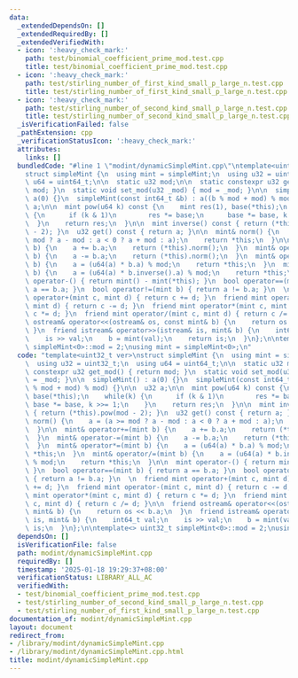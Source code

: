 ```yaml
---
data:
  _extendedDependsOn: []
  _extendedRequiredBy: []
  _extendedVerifiedWith:
  - icon: ':heavy_check_mark:'
    path: test/binomial_coefficient_prime_mod.test.cpp
    title: test/binomial_coefficient_prime_mod.test.cpp
  - icon: ':heavy_check_mark:'
    path: test/stirling_number_of_first_kind_small_p_large_n.test.cpp
    title: test/stirling_number_of_first_kind_small_p_large_n.test.cpp
  - icon: ':heavy_check_mark:'
    path: test/stirling_number_of_second_kind_small_p_large_n.test.cpp
    title: test/stirling_number_of_second_kind_small_p_large_n.test.cpp
  _isVerificationFailed: false
  _pathExtension: cpp
  _verificationStatusIcon: ':heavy_check_mark:'
  attributes:
    links: []
  bundledCode: "#line 1 \"modint/dynamicSimpleMint.cpp\"\ntemplate<uint32_t ver>\n\
    struct simpleMint {\n  using mint = simpleMint;\n  using u32 = uint32_t;\n  using\
    \ u64 = uint64_t;\n\n  static u32 mod;\n\n  static constexpr u32 get_mod() { return\
    \ mod; }\n  static void set_mod(u32 _mod) { mod = _mod; }\n\n  simpleMint() :\
    \ a(0) {}\n  simpleMint(const int64_t &b) : a((b % mod + mod) % mod) {}\n\n  u32\
    \ a;\n\n  mint pow(u64 k) const {\n    mint res(1), base(*this);\n    while(k)\
    \ {\n      if (k & 1)\n        res *= base;\n      base *= base, k >>= 1;\n  \
    \  }\n    return res;\n  }\n\n  mint inverse() const { return (*this).pow(mod\
    \ - 2); }\n  u32 get() const { return a; }\n\n  mint& norm() {\n    a = (a >=\
    \ mod ? a - mod : a < 0 ? a + mod : a);\n    return *this;\n  }\n\n  mint& operator+=(mint\
    \ b) {\n    a += b.a;\n    return (*this).norm();\n  }\n  mint& operator-=(mint\
    \ b) {\n    a -= b.a;\n    return (*this).norm();\n  }\n  mint& operator*=(mint\
    \ b) {\n    a = (u64(a) * b.a) % mod;\n    return *this;\n  }\n  mint& operator/=(mint\
    \ b) {\n    a = (u64(a) * b.inverse().a) % mod;\n    return *this;\n  }\n\n  mint\
    \ operator-() { return mint() - mint(*this); }\n  bool operator==(mint b) { return\
    \ a == b.a; }\n  bool operator!=(mint b) { return a != b.a; }\n  \n  friend mint\
    \ operator+(mint c, mint d) { return c += d; }\n  friend mint operator-(mint c,\
    \ mint d) { return c -= d; }\n  friend mint operator*(mint c, mint d) { return\
    \ c *= d; }\n  friend mint operator/(mint c, mint d) { return c /= d; }\n\n  friend\
    \ ostream& operator<<(ostream& os, const mint& b) {\n    return os << b.a;\n \
    \ }\n  friend istream& operator>>(istream& is, mint& b) {\n    int64_t val;\n\
    \    is >> val;\n    b = mint(val);\n    return is;\n  }\n};\n\ntemplate<> uint32_t\
    \ simpleMint<0>::mod = 2;\nusing mint = simpleMint<0>;\n"
  code: "template<uint32_t ver>\nstruct simpleMint {\n  using mint = simpleMint;\n\
    \  using u32 = uint32_t;\n  using u64 = uint64_t;\n\n  static u32 mod;\n\n  static\
    \ constexpr u32 get_mod() { return mod; }\n  static void set_mod(u32 _mod) { mod\
    \ = _mod; }\n\n  simpleMint() : a(0) {}\n  simpleMint(const int64_t &b) : a((b\
    \ % mod + mod) % mod) {}\n\n  u32 a;\n\n  mint pow(u64 k) const {\n    mint res(1),\
    \ base(*this);\n    while(k) {\n      if (k & 1)\n        res *= base;\n     \
    \ base *= base, k >>= 1;\n    }\n    return res;\n  }\n\n  mint inverse() const\
    \ { return (*this).pow(mod - 2); }\n  u32 get() const { return a; }\n\n  mint&\
    \ norm() {\n    a = (a >= mod ? a - mod : a < 0 ? a + mod : a);\n    return *this;\n\
    \  }\n\n  mint& operator+=(mint b) {\n    a += b.a;\n    return (*this).norm();\n\
    \  }\n  mint& operator-=(mint b) {\n    a -= b.a;\n    return (*this).norm();\n\
    \  }\n  mint& operator*=(mint b) {\n    a = (u64(a) * b.a) % mod;\n    return\
    \ *this;\n  }\n  mint& operator/=(mint b) {\n    a = (u64(a) * b.inverse().a)\
    \ % mod;\n    return *this;\n  }\n\n  mint operator-() { return mint() - mint(*this);\
    \ }\n  bool operator==(mint b) { return a == b.a; }\n  bool operator!=(mint b)\
    \ { return a != b.a; }\n  \n  friend mint operator+(mint c, mint d) { return c\
    \ += d; }\n  friend mint operator-(mint c, mint d) { return c -= d; }\n  friend\
    \ mint operator*(mint c, mint d) { return c *= d; }\n  friend mint operator/(mint\
    \ c, mint d) { return c /= d; }\n\n  friend ostream& operator<<(ostream& os, const\
    \ mint& b) {\n    return os << b.a;\n  }\n  friend istream& operator>>(istream&\
    \ is, mint& b) {\n    int64_t val;\n    is >> val;\n    b = mint(val);\n    return\
    \ is;\n  }\n};\n\ntemplate<> uint32_t simpleMint<0>::mod = 2;\nusing mint = simpleMint<0>;\n"
  dependsOn: []
  isVerificationFile: false
  path: modint/dynamicSimpleMint.cpp
  requiredBy: []
  timestamp: '2025-01-18 19:29:37+08:00'
  verificationStatus: LIBRARY_ALL_AC
  verifiedWith:
  - test/binomial_coefficient_prime_mod.test.cpp
  - test/stirling_number_of_second_kind_small_p_large_n.test.cpp
  - test/stirling_number_of_first_kind_small_p_large_n.test.cpp
documentation_of: modint/dynamicSimpleMint.cpp
layout: document
redirect_from:
- /library/modint/dynamicSimpleMint.cpp
- /library/modint/dynamicSimpleMint.cpp.html
title: modint/dynamicSimpleMint.cpp
---
```

